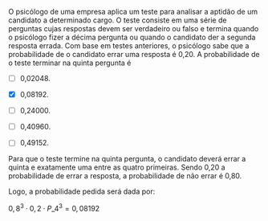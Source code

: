 

O psicólogo de uma empresa aplica um teste para analisar a aptidão de um candidato a determinado cargo. O teste consiste em uma série de perguntas cujas respostas devem ser verdadeiro ou falso e termina quando o psicólogo fizer a décima pergunta ou quando o candidato der a segunda resposta errada. Com base em testes anteriores, o psicólogo sabe que a probabilidade de o candidato errar uma resposta é 0,20. A probabilidade de o teste terminar na quinta pergunta é



- [ ] 0,02048.
- [x] 0,08192.
- [ ] 0,24000.
- [ ] 0,40960.
- [ ] 0,49152.


Para que o teste termine na quinta pergunta, o candidato deverá errar a quinta e exatamente uma entre as quatro primeiras. Sendo 0,20 a probabilidade de errar a resposta, a probabilidade de não errar é 0,80.

Logo, a probabilidade pedida será dada por:

$0,8^3 \cdot 0,2 \cdot P\_4^{3} = 0,08192$
